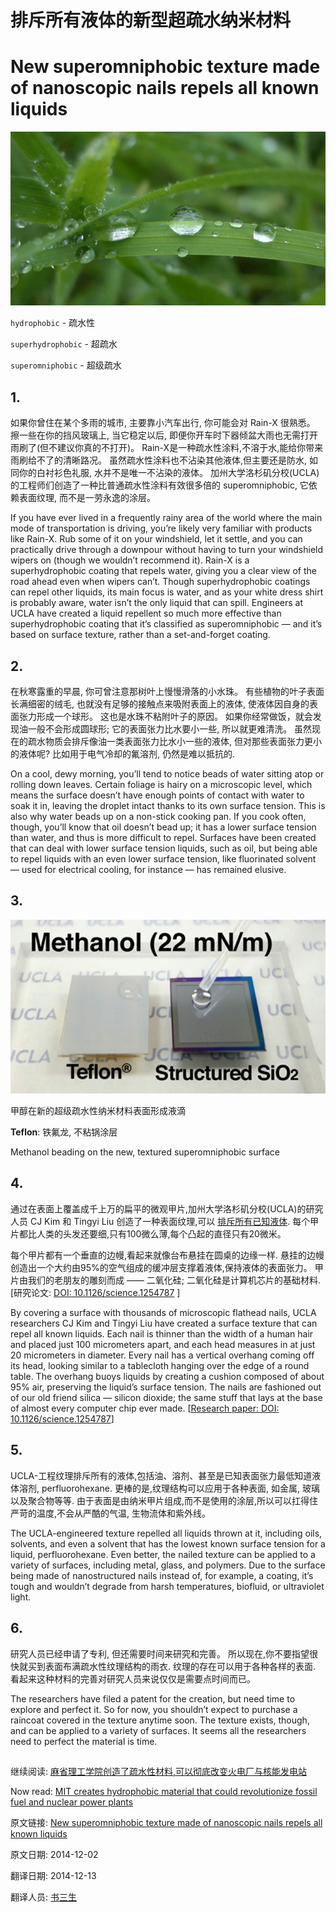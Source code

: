 排斥所有液体的新型超疏水纳米材料
==
# New superomniphobic texture made of nanoscopic nails repels all known liquids


![](hydroleaf.jpg)


`hydrophobic` - 疏水性

`superhydrophobic` - 超疏水

`superomniphobic` - 超级疏水

## 1.

如果你曾住在某个多雨的城市, 主要靠小汽车出行, 你可能会对 Rain-X 很熟悉。 擦一些在你的挡风玻璃上, 当它稳定以后, 即便你开车时下器倾盆大雨也无需打开雨刷了(但不建议你真的不打开)。 Rain-X是一种疏水性涂料,不溶于水,能给你带来雨刷给不了的清晰路况。 虽然疏水性涂料也不沾染其他液体,但主要还是防水, 如同你的白衬衫色礼服, 水并不是唯一不沾染的液体。 加州大学洛杉矶分校(UCLA)的工程师们创造了一种比普通疏水性涂料有效很多倍的 superomniphobic, 它依赖表面纹理, 而不是一劳永逸的涂层。


If you have ever lived in a frequently rainy area of the world where the main mode of transportation is driving, you’re likely very familiar with products like Rain-X. Rub some of it on your windshield, let it settle, and you can practically drive through a downpour without having to turn your windshield wipers on (though we wouldn’t recommend it). Rain-X is a superhydrophobic coating that repels water, giving you a clear view of the road ahead even when wipers can’t. Though superhydrophobic coatings can repel other liquids, its main focus is water, and as your white dress shirt is probably aware, water isn’t the only liquid that can spill. Engineers at UCLA have created a liquid repellent so much more effective than superhydrophobic coating that it’s classified as superomniphobic — and it’s based on surface texture, rather than a set-and-forget coating.

## 2.

在秋寒露重的早晨, 你可曾注意那树叶上慢慢滑落的小水珠。 有些植物的叶子表面长满细密的绒毛, 也就没有足够的接触点来吸附表面上的液体, 使液体因自身的表面张力形成一个球形。 这也是水珠不粘附叶子的原因。 如果你经常做饭，就会发现油一般不会形成圆球形; 它的表面张力比水要小一些, 所以就更难清洗。 虽然现在的疏水物质会排斥像油一类表面张力比水小一些的液体, 但对那些表面张力更小的液体呢? 比如用于电气冷却的氟溶剂, 仍然是难以抵抗的.

On a cool, dewy morning, you’ll tend to notice beads of water sitting atop or rolling down leaves. Certain foliage is hairy on a microscopic level, which means the surface doesn’t have enough points of contact with water to soak it in, leaving the droplet intact thanks to its own surface tension. This is also why water beads up on a non-stick cooking pan. If you cook often, though, you’ll know that oil doesn’t bead up; it has a lower surface tension than water, and thus is more difficult to repel. Surfaces have been created that can deal with lower surface tension liquids, such as oil, but being able to repel liquids with an even lower surface tension, like fluorinated solvent — used for electrical cooling, for instance — has remained elusive.

## 3.

![](superomniphobic.jpg)

甲醇在新的超级疏水性纳米材料表面形成液滴

**Teflon**: 铁氟龙, 不粘锅涂层

Methanol beading on the new, textured superomniphobic surface

## 4.

通过在表面上覆盖成千上万的扁平的微观甲片,加州大学洛杉矶分校(UCLA)的研究人员 CJ Kim 和 Tingyi Liu 创造了一种表面纹理,可以 [排斥所有已知液体](http://newsroom.ucla.edu/releases/ucla-engineers-create-superomniphobic-texture-capable-of-repelling-all-liquids).  每个甲片都比人类的头发还要细,只有100微么薄,每个凸起的直径只有20微米。 


每个甲片都有一个垂直的边幔,看起来就像台布悬挂在圆桌的边缘一样. 悬挂的边幔创造出一个大约由95%的空气组成的缓冲层支撑着液体,保持液体的表面张力。 甲片由我们的老朋友的雕刻而成 —— 二氧化硅; 二氧化硅是计算机芯片的基础材料. [研究论文: [DOI: 10.1126/science.1254787](http://www.sciencemag.org/content/346/6213/1096) ]


By covering a surface with thousands of microscopic flathead nails, UCLA researchers CJ Kim and Tingyi Liu have created a surface texture that can repel all known liquids. Each nail is thinner than the width of a human hair and placed just 100 micrometers apart, and each head measures in at just 20 micrometers in diameter. Every nail has a vertical overhang coming off its head, looking similar to a tablecloth hanging over the edge of a round table. The overhang buoys liquids by creating a cushion composed of about 95% air, preserving the liquid’s surface tension. The nails are fashioned out of our old friend silica — silicon dioxide; the same stuff that lays at the base of almost every computer chip ever made. [[Research paper: DOI: 10.1126/science.1254787]((http://www.sciencemag.org/content/346/6213/1096))]

## 5.

UCLA-工程纹理排斥所有的液体,包括油、溶剂、甚至是已知表面张力最低知道液体溶剂, perfluorohexane. 更棒的是,纹理结构可以应用于各种表面, 如金属, 玻璃 以及聚合物等等. 由于表面是由纳米甲片组成,而不是使用的涂层,所以可以扛得住严苛的温度,不会从严酷的气温, 生物流体和紫外线。

The UCLA-engineered texture repelled all liquids thrown at it, including oils, solvents, and even a solvent that has the lowest known surface tension for a liquid, perfluorohexane. Even better, the nailed texture can be applied to a variety of surfaces, including metal, glass, and polymers. Due to the surface being made of nanostructured nails instead of, for example, a coating, it’s tough and wouldn’t degrade from harsh temperatures, biofluid, or ultraviolet light.

## 6.

研究人员已经申请了专利, 但还需要时间来研究和完善。 所以现在,你不要指望很快就买到表面布满疏水性纹理结构的雨衣. 纹理的存在可以用于各种各样的表面. 看起来这种材料的完善对研究人员来说仅仅是需要点时间而已。


The researchers have filed a patent for the creation, but need time to explore and perfect it. So for now, you shouldn’t expect to purchase a raincoat covered in the texture anytime soon. The texture exists, though, and can be applied to a variety of surfaces. It seems all the researchers need to perfect the material is time.

## 

继续阅读: [麻省理工学院创造了疏水性材料,可以彻底改变火电厂与核能发电站](http://www.extremetech.com/extreme/138315-mit-creates-hydrophobic-material-that-could-revolutionize-fossil-and-nuclear-power-plants)


Now read: [MIT creates hydrophobic material that could revolutionize fossil fuel and nuclear power plants]((http://www.extremetech.com/extreme/138315-mit-creates-hydrophobic-material-that-could-revolutionize-fossil-and-nuclear-power-plants))




原文链接: [New superomniphobic texture made of nanoscopic nails repels all known liquids](http://www.extremetech.com/extreme/195176-new-superomniphobic-texture-made-of-nanoscopic-nails-repels-all-known-liquids)

原文日期: 2014-12-02

翻译日期: 2014-12-13

翻译人员: [书三生](http://t.qq.com/renfufei)